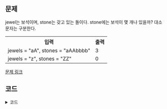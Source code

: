 ## 문제

jewel는 보석이며, stone는 갖고 있는 돌이다. stone에는 보석이 몇 개나 있을까? 대소문자는 구분한다. 

 <table>
	<th>입력</th>
	<th>출력</th>
	<tr><!-- 첫번째 줄 시작 -->
	    <td>jewels = "aA", stones = "aAAbbbb"</td>
	    <td>3</td>
	</tr><!-- 첫번째 줄 끝 -->
	<tr><!-- 두번째 줄 시작 -->
	    <td>jewels = "z", stones = "ZZ"</td>
	    <td>0</td>
	</tr><!-- 두번째 줄 끝 -->
    </table>

<a href="https://leetcode.com/problems/jewels-and-stones/" target="_blank">문제 링크</a>

## 코드

<details>
<summary>코드</summary>
<div markdown="1">

```python
class Solution:
    def numJewelsInStonesHash(self, jewels: str, stones: str) -> int:
        freqs = {}
        count = 0

        # 돌(S)의 빈도 수 계산
        for char in S:
            if char not in freqs:
                freqs[char] = 1
            else:
                freqs[char] += 1

        # 보석(J)의 빈도 수 합산
        for char in J:
            if char in freqs:
                count += freqs[char]

        return count


    def numJewelsInStonesDict(self, jewels: str, stones: str) -> int:
        freqs = collections.defaultdict(int)
        count = 0

        # 비교 없이 돌(S) 빈도 수 계산
        for char in S:
            freqs[char] += 1

        # 비교 없이 보석(J) 빈도 수 합산
        for char in J:
            count += freqs[char]

        return count
    

    def numJewelsInStonesCounter(self, jewels: str, stones: str) -> int:
        freqs = collections.Counter(S)  # 돌(S) 빈도 수 계산
        count = 0

        # 비교 없이 보석(J) 빈도 수 합산
        for char in J:
            count += freqs[char]

        return count
    

    def numJewelsInStonesPy(self, jewels: str, stones: str) -> int:
        return sum(s in J for s in S)
```

</div>
</details>